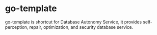 # go-template
go-template is shortcut for Database Autonomy Service, it provides self-perception, repair, optimization, and security database service.
